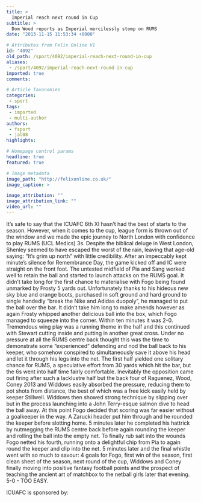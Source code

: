 ```yaml
---
title: >
  Imperial reach next round in Cup
subtitle: >
  Dom Wood reports as Imperial mercilessly stomp on RUMS
date: "2013-11-15 11:53:34 +0000"

# Attributes from Felix Online V1
id: "4092"
old_path: /sport/4092/imperial-reach-next-round-in-cup
aliases:
 - /sport/4092/imperial-reach-next-round-in-cup
imported: true
comments:

# Article Taxonomies
categories:
 - sport
tags:
 - imported
 - multi-author
authors:
 - fsport
 - jal08
highlights:

# Homepage control params
headline: true
featured: true

# Image metadata
image_path: "http://felixonline.co.uk/"
image_caption: >

image_attribution: ""
image_attribution_link: ""
video_url: ""
---
```


It’s safe to say that the ICUAFC 6th XI hasn’t had the best of starts to the season. However, when it comes to the cup, league form is thrown out of the window and we made the epic journey to North London with confidence to play RUMS (UCL Medics) 3s.
 Despite the biblical deluge in West London, Shenley seemed to have escaped the worst of the rain, leaving that age-old saying: “It’s grim up north” with little credibility. After an impeccably kept minute’s silence for Remembrance Day, the game kicked off and IC were straight on the front foot. The untested midfield of Pia and Sang worked well to retain the ball and started to launch attacks on the RUMS goal. It didn’t take long for the first chance to materialise with Fogo being found unmarked by Frosty 5 yards out. Unfortunately thanks to his hideous new sky blue and orange boots, purchased in soft ground and hard ground to single handedly “break the Nike and Adidas duopoly”, he managed to put the ball over the bar. It didn’t take him long to make amends however as again Frosty whipped another delicious ball into the box, which Fogo managed to squeeze into the corner. Within ten minutes it was 2-0. Tremendous wing play was a running theme in the half and this continued with Stewart cutting inside and putting in another great cross. Under no pressure at all the RUMS centre back thought this was the time to demonstrate some “experienced” defending and nod the ball back to his keeper, who somehow conspired to simultaneously save it above his head and let it through his legs into the net. The first half yielded one solitary chance for RUMS, a speculative effort from 30 yards which hit the bar, but the 6s went into half time fairly comfortable. Inevitably the opposition came out firing after such a lacklustre half but the back four of Raguenez, Wood, Coney 2013 and Widdows easily absorbed the pressure, reducing them to pot shots from distance, the best of which was a free kick easily held by keeper Stillwell. Widdows then showed strong technique by slipping over but in the process launching into a John Terry-esque salmon dive to head the ball away. At this point Fogo decided that scoring was far easier without a goalkeeper in the way. A Zarucki header put him through and he rounded the keeper before slotting home. 5 minutes later he completed his hattrick by nutmegging the RUMS centre back before again rounding the keeper and rolling the ball into the empty net. To finally rub salt into the wounds Fogo netted his fourth, running onto a delightful chip from Pia to again round the keeper and clip into the net. 5 minutes later and the final whistle went with so much to savour: 4 goals for Fogo, first win of the season, first clean sheet of the season, next round of the cup, Widdows and Coney finally moving into positive fantasy football points and the prospect of teaching the ancient art of matchbox to the netball girls later that evening.
 5-0 - TOO EASY.

ICUAFC is sponsored by:
